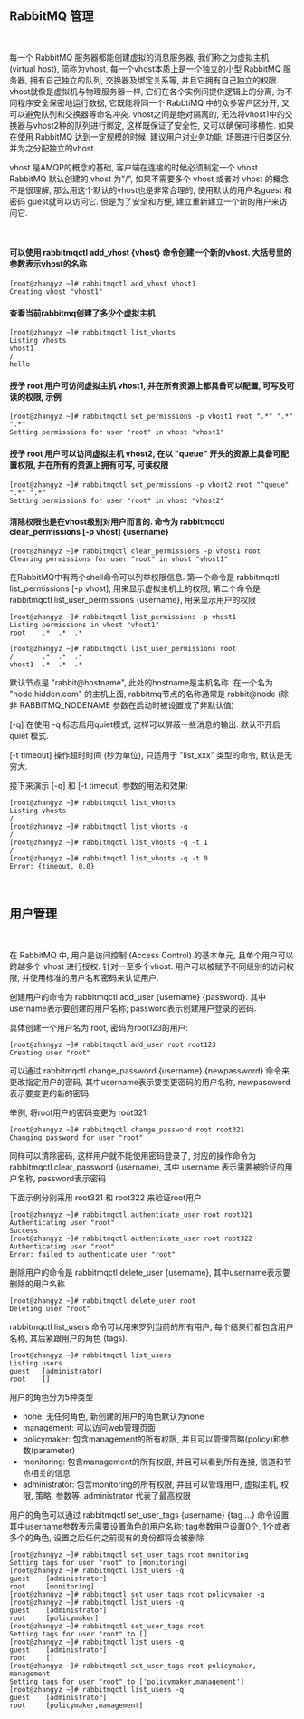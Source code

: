 
## RabbitMQ 管理

<br/>

每一个 RabbitMQ 服务器都能创建虚拟的消息服务器, 我们称之为虚拟主机(virtual host), 简称为vhost, 每一个vhost本质上是一个独立的小型 RabbitMQ 服务器, 拥有自己独立的队列, 交换器及绑定关系等, 并且它拥有自己独立的权限. vhost就像是虚拟机与物理服务器一样, 它们在各个实例间提供逻辑上的分离, 为不同程序安全保密地运行数据, 它既能将同一个 RabbtiMQ 中的众多客户区分开, 又可以避免队列和交换器等命名冲突. vhost之间是绝对隔离的, 无法将vhost1中的交换器与vhost2种的队列进行绑定, 这样既保证了安全性, 又可以确保可移植性. 如果在使用 RabbitMQ 达到一定规模的时候, 建议用户对业务功能, 场景进行归类区分, 并为之分配独立的vhost.

vhost 是AMQP的概念的基础, 客户端在连接的时候必须制定一个 vhost. RabbitMQ 默认创建的 vhost 为"/", 如果不需要多个 vhost 或者对 vhost 的概念不是很理解, 那么用这个默认的vhost也是非常合理的, 使用默认的用户名guest 和密码 guest就可以访问它. 但是为了安全和方便, 建立重新建立一个新的用户来访问它.

<br/>

#### 可以使用 rabbitmqctl add_vhost {vhost} 命令创建一个新的vhost. 大括号里的参数表示vhost的名称

```shell
[root@zhangyz ~]# rabbitmqctl add_vhost vhost1
Creating vhost "vhost1"
```

#### 查看当前rabbitmq创建了多少个虚拟主机

```shell
[root@zhangyz ~]# rabbitmqctl list_vhosts
Listing vhosts
vhost1
/
hello
```

#### 授予 root 用户可访问虚拟主机 vhost1, 并在所有资源上都具备可以配置, 可写及可读的权限, 示例

```shell
[root@zhangyz ~]# rabbitmqctl set_permissions -p vhost1 root ".*" ".*" ".*"
Setting permissions for user "root" in vhost "vhost1"
```

#### 授予 root 用户可以访问虚拟主机 vhost2, 在以 "queue" 开头的资源上具备可配置权限, 并在所有的资源上拥有可写, 可读权限

```shell
[root@zhangyz ~]# rabbitmqctl set_permissions -p vhost2 root "^queue" ".*" ".*"
Setting permissions for user "root" in vhost "vhost2"
```

#### 清除权限也是在vhost级别对用户而言的. 命令为 rabbitmqctl clear_permissions [-p vhost] {username}

```shell
[root@zhangyz ~]# rabbitmqctl clear_permissions -p vhost1 root
Clearing permissions for user "root" in vhost "vhost1"
```

在RabbitMQ中有两个shell命令可以列举权限信息. 第一个命令是 rabbitmqctl list_permissions [-p vhost], 用来显示虚拟主机上的权限; 第二个命令是 rabbitmqctl list_user_permissions {username}, 用来显示用户的权限

```shell
[root@zhangyz ~]# rabbitmqctl list_permissions -p vhost1
Listing permissions in vhost "vhost1"
root    .*  .*  .*
```

```shell
[root@zhangyz ~]# rabbitmqctl list_user_permissions root
/       .*  .*  .*
vhost1  .*  .*  .*
```

默认节点是 "rabbit@hostname", 此处的hostname是主机名称. 在一个名为 "node.hidden.com" 的主机上面, rabbitmq节点的名称通常是 rabbit@node (除非 RABBITMQ_NODENAME 参数在启动时被设置成了非默认值)

[-q] 在使用 -q 标志启用quiet模式, 这样可以屏蔽一些消息的输出. 默认不开启 quiet 模式. 

[-t timeout] 操作超时时间 (秒为单位), 只适用于 "list_xxx" 类型的命令, 默认是无穷大.

接下来演示 [-q] 和 [-t timeout] 参数的用法和效果:

```shell
[root@zhangyz ~]# rabbitmqctl list_vhosts
Listing vhosts
/
[root@zhangyz ~]# rabbitmqctl list_vhosts -q
/
[root@zhangyz ~]# rabbitmqctl list_vhosts -q -t 1
/
[root@zhangyz ~]# rabbitmqctl list_vhosts -q -t 0
Error: {timeout, 0.0}
```

<br/>

## 用户管理

<br/>

在 RabbitMQ 中, 用户是访问控制 (Access Control) 的基本单元, 且单个用户可以跨越多个 vhost 进行授权. 针对一至多个vhost. 用户可以被赋予不同级别的访问权限, 并使用标准的用户名和密码来认证用户.

创建用户的命令为 rabbitmqctl add_user {username} {password}. 其中username表示要创建的用户名称; password表示创建用户登录的密码.

具体创建一个用户名为 root, 密码为root123的用户:
```shell
[root@zhangyz ~]# rabbitmqctl add_user root root123
Creating user "root"
```

可以通过 rabbitmqctl change_password {username} {newpassword} 命令来更改指定用户的密码, 其中username表示要变更密码的用户名称, newpassword 表示要变更的新的密码.

举例, 将root用户的密码变更为 root321:
```shell
[root@zhangyz ~]# rabbitmqctl change_password root root321
Changing password for user "root"
```

同样可以清除密码, 这样用户就不能使用密码登录了, 对应的操作命令为 rabbitmqctl clear_password {username}, 其中 username 表示需要被验证的用户名称, password表示密码

下面示例分别采用 root321 和 root322 来验证root用户
```shell
[root@zhangyz ~]# rabbitmqctl authenticate_user root root321
Authenticating user "root"
Success
[root@zhangyz ~]# rabbitmqctl authenticate_user root root322
Authenticating user "root"
Error: failed to authenticate user "root"
```

删除用户的命令是 rabbitmqctl delete_user {username}, 其中username表示要删除的用户名称

```shell
[root@zhangyz ~]# rabbitmqctl delete_user root
Deleting user "root"
```

rabbitmqctl list_users 命令可以用来罗列当前的所有用户, 每个结果行都包含用户名称, 其后紧跟用户的角色 (tags).

```shell
[root@zhangyz ~]# rabbitmqctl list_users
Listing users
guest   [administrator]
root    []
```

用户的角色分为5种类型
* none: 无任何角色, 新创建的用户的角色默认为none
* management: 可以访问web管理页面
* policymaker: 包含management的所有权限, 并且可以管理策略(policy)和参数(parameter)
* monitoring: 包含management的所有权限, 并且可以看到所有连接, 信道和节点相关的信息
* administrator: 包含monitoring的所有权限, 并且可以管理用户, 虚拟主机, 权限, 策略, 参数等. administrator 代表了最高权限

用户的角色可以通过 rabbitmqctl set_user_tags {username} {tag ...} 命令设置. 其中username参数表示需要设置角色的用户名称; tag参数用户设置0个, 1个或者多个的角色, 设置之后任何之前现有的身份都将会被删除

```shell
[root@zhangyz ~]# rabbitmqctl set_user_tags root monitoring
Setting tags for user "root" to [monitoring]
[root@zhangyz ~]# rabbitmqctl list_users -q
guest    [administrator]
root     [monitoring]
[root@zhangyz ~]# rabbitmqctl set_user_tags root policymaker -q
[root@zhangyz ~]# rabbitmqctl list_users -q
guest    [administrator]
root     [policymaker]
[root@zhangyz ~]# rabbitmqctl set_user_tags root
Setting tags for user "root" to []
[root@zhangyz ~]# rabbitmqctl list_users -q
guest    [administrator]
root     []
[root@zhangyz ~]# rabbitmqctl set_user_tags root policymaker, management
Setting tags for user "root" to ['policymaker,management']
[root@zhangyz ~]# rabbitmqctl list_users -q
guest    [administrator]
root     [policymaker,management]
```


